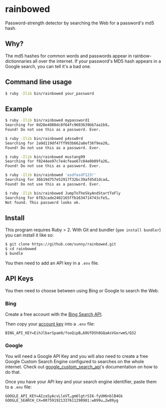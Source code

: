 rainbowed
=========

Password-strength detector by searching the Web for a password's md5 hash.

Why?
----

The md5 hashes for common words and passwords appear in rainbow-dictionnaries
all over the internet.
If your password's MD5 hash appears in a Google search, you can tell it's
a bad one.


Command line usage
------------------

```sh
$ ruby -Ilib bin/rainbowed your_password
```

Example
-------

```sh
$ ruby -Ilib bin/rainbowed mypassword1
Searching for 0d28e4080dc8f64fc9603639bb7aa1b9…
Found! Do not use this as a password. Ever.

$ ruby -Ilib bin/rainbowed p4ssw0rd
Searching for 2a9d119df47ff993b662a8ef36f9ea20…
Found! Do not use this as a password. Ever.

$ ruby -Ilib bin/rainbowed mustang99
Searching for f0244ee97c7e4cfeae67c04e0b09fa26…
Found! Do not use this as a password. Ever.

$ ruby -Ilib bin/rainbowed 'asdfasdf123!'
Searching for 36b19d757e52917f32bc39afd5d1dcad…
Found! Do not use this as a password. Ever.

$ ruby -Ilib bin/rainbowed JumpToTheSkyAndStartToFly
Searching for 6f82cade2402165ffb1634714743cfe5…
Not found. This password looks ok.
```


Install
-------

This program requires Ruby > 2. With Git and bundler (`gem install bundler`)
you can install it like so:

```sh
$ git clone https://github.com/sunny/rainbowed.git
$ cd rainbowed
$ bundle
```

You then need to add an API key in a `.env` file.


API Keys
--------

You then need to choose between using Bing or Google to search the Web.

### Bing

Create a free account with the
[Bing Search API](https://datamarket.azure.com/dataset/bing/search).

Then copy your [account key](https://datamarket.azure.com/account/keys) into
a `.env` file:

    BING_API_KEY=EihJlbarSpam9/fooQipB…60UfD5h8GQaAsVGorwmS/Q32

### Google

You will need a Google API Key and you will also need to create a free
Google Custom Search Engine configured to searches on the whole internet.
Check out [google_custom_search_api](https://github.com/wiseleyb/google_custom_search_api#configure)'s
documentation on how to do that.

Once you have your API key and your search engine identifier,
paste them to a `.env` file:

    GOOGLE_API_KEY=AIzaSyAcvLleVT…gm6lgtrSI6-fyUH6nblB4Gk
    GOOGLE_SEARCH_CX=007591921337611290981:w899u…2w89yg
